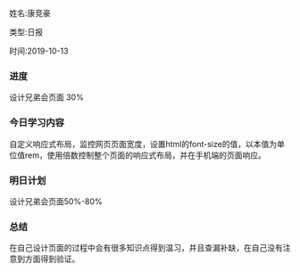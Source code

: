 姓名:康竞豪

类型:日报

时间:2019-10-13

### 进度

设计兄弟会页面 30%

### 今日学习内容

自定义响应式布局，监控网页页面宽度，设置html的font-size的值，以本值为单位值rem，使用倍数控制整个页面的响应式布局，并在手机端的页面响应。

### 明日计划

设计兄弟会页面50%-80%

### 总结

在自己设计页面的过程中会有很多知识点得到温习，并且查漏补缺，在自己没有注意到方面得到验证。



